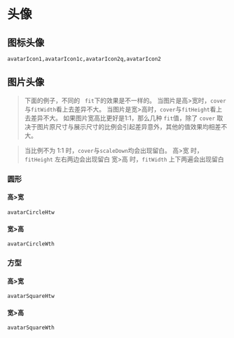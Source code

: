 # 头像
## 图标头像
```widgets
avatarIcon1,avatarIcon1c,avatarIcon2q,avatarIcon2
```
## 图片头像
> 下面的例子，不同的 `  fit `下的效果是不一样的。
当图片是高>宽时，` cover `与` fitWidth `看上去差异不大。
当图片是宽>高时，` cover `与` fitHeight `看上去差异不大。
如果图片宽高比更好是1:1，那么几种 ` fit `值，除了 ` cover ` 取决于图片原尺寸与展示尺寸的比例会引起差异意外，其他的值效果均相差不大。

> 当比例不为 1:1 时，` cover `与` scaleDown `均会出现留白。
高>宽 时，` fitHeight ` 左右两边会出现留白
宽>高 时，` fitWidth ` 上下两遍会出现留白

### 圆形
#### 高>宽
```widget
avatarCircleHtw
```
#### 宽>高
```widget
avatarCircleWth
```
### 方型
#### 高>宽
```widget
avatarSquareHtw
```
#### 宽>高
```widget
avatarSquareWth
```
